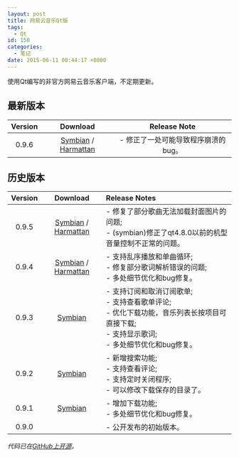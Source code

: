 ```yaml
---
layout: post
title: 网易云音乐Qt版
tags:
  - Qt
id: 150
categories:
  - 笔记
date: 2015-06-11 00:44:17 +0800
---
```


使用Qt编写的非官方网易云音乐客户端，不定期更新。

## 最新版本

| Version | Download | Release Note |
| :-: | :-: | :-: |
| 0.9.6 | [Symbian](https://yeatse.com/cloudmusicqt/cloudmusicqt_unsigned_0_9_6.sis) / [Harmattan](https://yeatse.com/cloudmusicqt/cloudmusicqt_0.9.6_armel.deb) | - 修正了一处可能导致程序崩溃的bug。 |


## 历史版本

| Version | Download | Release Notes |
| :-: | :-: | :-- |
| 0.9.5 | [Symbian](https://yeatse.com/cloudmusicqt/cloudmusicqt_unsigned_0_9_5.sis) / [Harmattan](https://yeatse.com/cloudmusicqt/cloudmusicqt_0.9.5_armel.deb) | - 修复了部分歌曲无法加载封面图片的问题;<br/>- (symbian)修正了qt4.8.0以前的机型音量控制不正常的问题。 |
| 0.9.4 | [Symbian](https://yeatse.com/cloudmusicqt/cloudmusicqt_unsigned_0_9_4.sis) / [Harmattan](https://yeatse.com/cloudmusicqt/cloudmusicqt_0.9.4_armel.deb) | - 支持乱序播放和单曲循环;<br/>- 修复部分歌词解析错误的问题;<br/>- 多处细节优化和bug修复。 |
| 0.9.3 | [Symbian](https://yeatse.com/cloudmusicqt/cloudmusicqt_unsigned_0_9_3.sis) | - 支持订阅和取消订阅歌单;<br/>- 支持查看歌单评论;<br/>- 优化下载功能，音乐列表长按项目可直接下载;<br/>- 支持显示歌词;<br/>- 多处细节优化和bug修复。 |
| 0.9.2 | [Symbian](https://yeatse.com/cloudmusicqt/cloudmusicqt_unsigned_0_9_2.sis) | - 新增搜索功能;<br/>- 支持查看评论;<br/>- 支持定时关闭程序;<br/>- 可以修改下载保存的目录了。 |
| 0.9.1 | [Symbian](https://yeatse.com/cloudmusicqt/cloudmusicqt_unsigned_0_9_1.sis) | - 增加下载功能;<br/>- 多处细节优化和bug修复。
| 0.9.0 | | - 公开发布的初始版本。 |

_代码已在[GitHub上开源](https://github.com/yeatse/cloudmusicqt)。_


